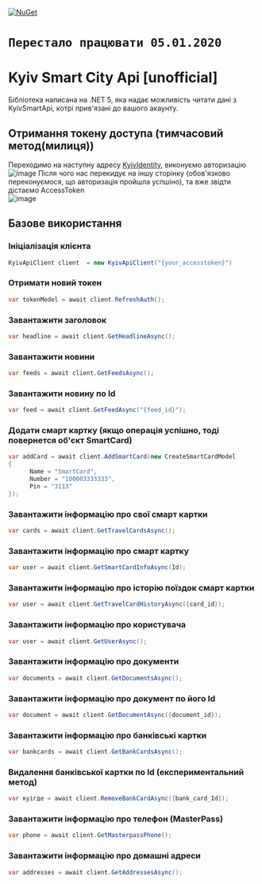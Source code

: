 [![NuGet](https://img.shields.io/nuget/v/KyivSmartCityApi.svg)](https://www.nuget.org/packages/KyivSmartCityApi)
# ```Перестало працювати 05.01.2020```
# Kyiv Smart City Api [unofficial]
Бібліотека написана на .NET 5, яка надає можливість читати дані з KyivSmartApi, котрі прив'язані до вашого акаунту.

## Отримання токену доступа (тимчасовий метод(милиця))
Переходимо на наступну адресу [KyivIdentity](https://app.kyivcity.gov.ua/api/feed), виконуємо авторизацію
![image](https://user-images.githubusercontent.com/38474523/96785786-fe589480-13f7-11eb-95bf-765c48854850.png)
Після чого нас перекидує на іншу сторінку (обов'язково переконуємося, що авторизація пройшла успшіно), та вже звідти дістаємо AccessToken  
![image](https://user-images.githubusercontent.com/38474523/96786068-63ac8580-13f8-11eb-92b9-85e7dbb7d4e4.png)
## Базове використання
### Ініціалізація клієнта
```csharp
KyivApiClient client  = new KyivApiClient("{your_accesstoken}")
```
### Отримати новий токен
```csharp
var tokenModel = await client.RefreshAuth();
```
### Завантажити заголовок
```csharp
var headline = await client.GetHeadlineAsync();
```
### Завантажити новини
```csharp
var feeds = await client.GetFeedsAsync();
```
### Завантажити новину по Id
```csharp
var feed = await client.GetFeedAsync("{feed_id}");
```
### Додати смарт картку (якщо операція успішно, тоді повернется об'єкт SmartCard)
```csharp
var addCard = await client.AddSmartCard(new CreateSmartCardModel
{
      Name = "SmartCard",
      Number = "100003333333",
      Pin = "3113"
});
```
### Завантажити інформацію про свої смарт картки
```csharp
var cards = await client.GetTravelCardsAsync();
```
### Завантажити інформацію про смарт картку
```csharp
var user = await client.GetSmartCardInfoAsync(Id);
```
### Завантажити інформацію про історію поїздок смарт картки
```csharp
var user = await client.GetTravelCardHistoryAsync({card_id});
```
### Завантажити інформацію про користувача
```csharp
var user = await client.GetUserAsync();
```
### Завантажити інформацію про документи
```csharp
var documents = await client.GetDocumentsAsync();
```
### Завантажити інформацію про документ по його Id
```csharp
var document = await client.GetDocumentAsync({document_id});
```
### Завантажити інформацію про банківські картки
```csharp
var bankcards = await client.GetBankCardsAsync();
```
### Видалення банківської картки по Id (експериментальний метод)
```csharp
var куігде = await client.RemoveBankCardAsync({bank_card_Id});
```
### Завантажити інформацію про телефон (MasterPass)
```csharp
var phone = await client.GetMasterpassPhone();
```
### Завантажити інформацію про домашні адреси
```csharp
var addresses = await client.GetAddressesAsync();
```

